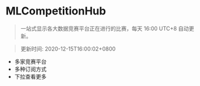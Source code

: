 # MLCompetitionHub

> 一站式显示各大数据竞赛平台正在进行的比赛，每天 16:00 UTC+8 自动更新。
  
> 更新时间: 2020-12-15T16:00:02+0800 

* 多家竞赛平台
* 多种订阅方式
* 下拉查看更多